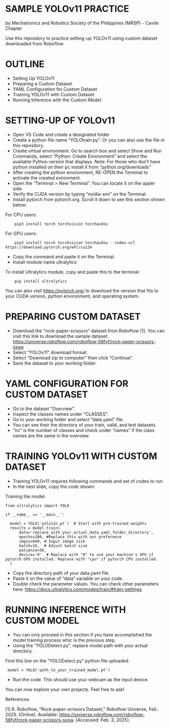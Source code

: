 # SAMPLE YOLOv11 PRACTICE 

by Mechatronics and Robotics Society of the Philippines (MRSP) - Cavite Chapter

Use this repository to practice setting-up YOLOv11 using custom dataset downloaded from Roboflow

# OUTLINE
- Setting Up YOLOv11
- Preparing a Custom Dataset
- YAML Configuration for Custom Dataset
- Training YOLOv11 with Custom Dataset
- Running Inference with the Custom Model

# SETTING-UP OF YOLOv11
- Open VS Code and create a designated folder
- Create a python file name “YOLOtrain.py”. Or you can also use the file in this repository.
- Create virtual environment. Go to search box and select Show and Run Commands, select “Python: Create Environment” and select the available Python version that displays.
Note: For those who don’t have python installed on their pc install it from “python.org/downloads”
- After creating the python environment, RE-OPEN the Terminal to activate the created evironment.
- Open the “Terminal > New Terminal”. You can locate it on the upper side.
- Verify the CUDA version by typing “nvidia-smi” on the Terminal.
- Install pytorch from pytorch.org. Scroll it down to see this section shown below:

For CPU users:

		pip3 install torch torchvision torchaudio 

For GPU users:

		pip3 install torch torchvision torchaudio --index-url https://download.pytorch.org/whl/cu124

- Copy the command and paste it on the Terminal.
- Install module name ultralytics

To install Ultralytics module, copy and paste this to the terminal:
		
  		pip install ultralytics

You can also visit https://pytorch.org/ to download the version that fits to your CUDA version, python environment, and operating system.

# PREPARING CUSTOM DATASET
- Download the “rock-paper-scissors” dataset from Roboflow [1]. You can visit this link to download the sample dataset: https://universe.roboflow.com/roboflow-58fyf/rock-paper-scissors-sxsw
- Select “YOLOv11” download format.
- Select “Download zip to computer”  then click “Continue”.
- Save the dataset to your working folder.

# YAML CONFIGURATION FOR CUSTOM DATASET
- Go to the dataset “Overview”.
- Inspect the classes names under “CLASSES”.
- Go to your working folder and select “data.yaml” file.
- You can see their the directory of your train, valid, and test datasets.
- “nc” is the number of classes and check under “names” if the class names are the same in the overview.

# TRAINING YOLOv11 WITH CUSTOM DATASET
- Training YOLOv11 requires following commands and set of codes to run.
- In the next slide, copy the code shown:

Training the model:

    from ultralytics import YOLO
    
    if __name__ == '__main__':
      
      model = YOLO('yolo11n.pt')  # Start with pre-trained weights
      results = model.train(
          data='replace_with_your_actual_data.yaml_folder_directory',
          epochs=100, #Replace this with our preference
          imgsz=640, # Input image size
          batch=16,  # Adjust batch size 
          patience=50,
          device='0'  # Replace with "0" to use your machine's GPU if pytorch GPU installed. Replace with "cpu" if pytorch CPU installed.
      )
- Copy the directory path of your data.yaml file.
- Paste it on the value of “data” variable on your code.
- Double check the parameter values. You can check other parameters here:
  https://docs.ultralytics.com/modes/train/#train-settings

# RUNNING INFERENCE WITH CUSTOM MODEL
- You can only proceed in this section if you have accomplished the model training process whic is the previous step.
- Using the “YOLODetect.py”, replace model path with your actual directory. 

Find this line on the “YOLODetect.py” python file uploaded.

     model = YOLO('path_to_your_trained_model.pt')
- Run the code. This should use your webcam as the input device.

You can now explore your own projects. Feel free to ask!

References

[1] R. Roboflow, “Rock-paper-scissors Dataset,” Roboflow Universe, Feb. 2025. [Online]. Available: https://universe.roboflow.com/roboflow-58fyf/rock-paper-scissors-sxsw. [Accessed: Feb. 3, 2025].
